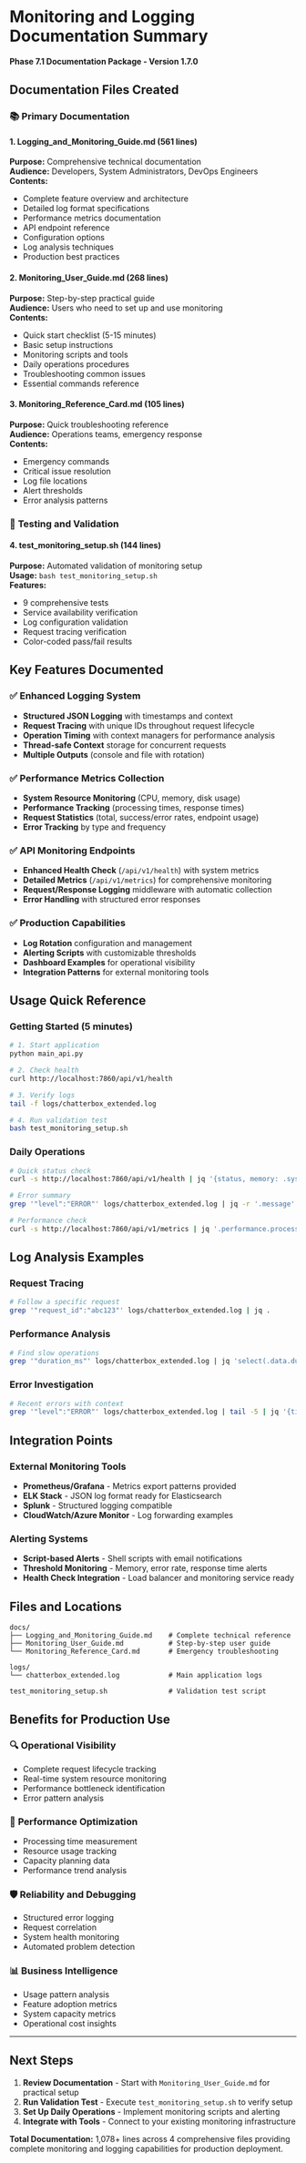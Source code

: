 # Monitoring and Logging Documentation Summary

**Phase 7.1 Documentation Package - Version 1.7.0**

## Documentation Files Created

### 📚 **Primary Documentation**

#### 1. **Logging_and_Monitoring_Guide.md** (561 lines)
**Purpose:** Comprehensive technical documentation  
**Audience:** Developers, System Administrators, DevOps Engineers  
**Contents:**
- Complete feature overview and architecture
- Detailed log format specifications
- Performance metrics documentation
- API endpoint reference
- Configuration options
- Log analysis techniques
- Production best practices

#### 2. **Monitoring_User_Guide.md** (268 lines)
**Purpose:** Step-by-step practical guide  
**Audience:** Users who need to set up and use monitoring  
**Contents:**
- Quick start checklist (5-15 minutes)
- Basic setup instructions
- Monitoring scripts and tools
- Daily operations procedures
- Troubleshooting common issues
- Essential commands reference

#### 3. **Monitoring_Reference_Card.md** (105 lines)
**Purpose:** Quick troubleshooting reference  
**Audience:** Operations teams, emergency response  
**Contents:**
- Emergency commands
- Critical issue resolution
- Log file locations
- Alert thresholds
- Error analysis patterns

### 🧪 **Testing and Validation**

#### 4. **test_monitoring_setup.sh** (144 lines)
**Purpose:** Automated validation of monitoring setup  
**Usage:** `bash test_monitoring_setup.sh`  
**Features:**
- 9 comprehensive tests
- Service availability verification
- Log configuration validation
- Request tracing verification
- Color-coded pass/fail results

## Key Features Documented

### ✅ **Enhanced Logging System**
- **Structured JSON Logging** with timestamps and context
- **Request Tracing** with unique IDs throughout request lifecycle
- **Operation Timing** with context managers for performance analysis
- **Thread-safe Context** storage for concurrent requests
- **Multiple Outputs** (console and file with rotation)

### ✅ **Performance Metrics Collection**
- **System Resource Monitoring** (CPU, memory, disk usage)
- **Performance Tracking** (processing times, response times)
- **Request Statistics** (total, success/error rates, endpoint usage)
- **Error Tracking** by type and frequency

### ✅ **API Monitoring Endpoints**
- **Enhanced Health Check** (`/api/v1/health`) with system metrics
- **Detailed Metrics** (`/api/v1/metrics`) for comprehensive monitoring
- **Request/Response Logging** middleware with automatic collection
- **Error Handling** with structured error responses

### ✅ **Production Capabilities**
- **Log Rotation** configuration and management
- **Alerting Scripts** with customizable thresholds
- **Dashboard Examples** for operational visibility
- **Integration Patterns** for external monitoring tools

## Usage Quick Reference

### Getting Started (5 minutes)
```bash
# 1. Start application
python main_api.py

# 2. Check health
curl http://localhost:7860/api/v1/health

# 3. Verify logs
tail -f logs/chatterbox_extended.log

# 4. Run validation test
bash test_monitoring_setup.sh
```

### Daily Operations
```bash
# Quick status check
curl -s http://localhost:7860/api/v1/health | jq '{status, memory: .system_info.memory.percent}'

# Error summary
grep '"level":"ERROR"' logs/chatterbox_extended.log | jq -r '.message' | sort | uniq -c

# Performance check
curl -s http://localhost:7860/api/v1/metrics | jq '.performance.processing_times.avg_ms'
```

## Log Analysis Examples

### Request Tracing
```bash
# Follow a specific request
grep '"request_id":"abc123"' logs/chatterbox_extended.log | jq .
```

### Performance Analysis
```bash
# Find slow operations
grep '"duration_ms"' logs/chatterbox_extended.log | jq 'select(.data.duration_ms > 5000)'
```

### Error Investigation
```bash
# Recent errors with context
grep '"level":"ERROR"' logs/chatterbox_extended.log | tail -5 | jq '{timestamp, message, request_id}'
```

## Integration Points

### External Monitoring Tools
- **Prometheus/Grafana** - Metrics export patterns provided
- **ELK Stack** - JSON log format ready for Elasticsearch
- **Splunk** - Structured logging compatible
- **CloudWatch/Azure Monitor** - Log forwarding examples

### Alerting Systems
- **Script-based Alerts** - Shell scripts with email notifications
- **Threshold Monitoring** - Memory, error rate, response time alerts
- **Health Check Integration** - Load balancer and monitoring service ready

## Files and Locations

```
docs/
├── Logging_and_Monitoring_Guide.md    # Complete technical reference
├── Monitoring_User_Guide.md           # Step-by-step user guide  
└── Monitoring_Reference_Card.md       # Emergency troubleshooting

logs/
└── chatterbox_extended.log            # Main application logs

test_monitoring_setup.sh               # Validation test script
```

## Benefits for Production Use

### 🔍 **Operational Visibility**
- Complete request lifecycle tracking
- Real-time system resource monitoring
- Performance bottleneck identification
- Error pattern analysis

### 🚀 **Performance Optimization**
- Processing time measurement
- Resource usage tracking
- Capacity planning data
- Performance trend analysis

### 🛡️ **Reliability and Debugging**
- Structured error logging
- Request correlation
- System health monitoring
- Automated problem detection

### 📊 **Business Intelligence**
- Usage pattern analysis
- Feature adoption metrics
- System capacity metrics
- Operational cost insights

---

## Next Steps

1. **Review Documentation** - Start with `Monitoring_User_Guide.md` for practical setup
2. **Run Validation Test** - Execute `test_monitoring_setup.sh` to verify setup
3. **Set Up Daily Operations** - Implement monitoring scripts and alerting
4. **Integrate with Tools** - Connect to your existing monitoring infrastructure

**Total Documentation:** 1,078+ lines across 4 comprehensive files providing complete monitoring and logging capabilities for production deployment.
